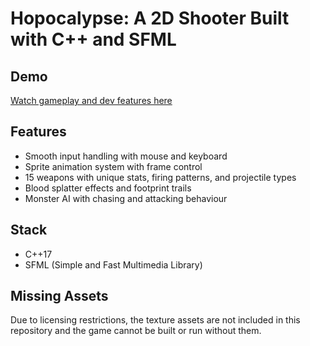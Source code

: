 # Hopocalypse: A 2D Shooter Built with C++ and SFML

## Demo
[Watch gameplay and dev features here](https://www.youtube.com/watch?v=zAmXdjs-kjw)

## Features
- Smooth input handling with mouse and keyboard
- Sprite animation system with frame control
- 15 weapons with unique stats, firing patterns, and projectile types
- Blood splatter effects and footprint trails
- Monster AI with chasing and attacking behaviour


## Stack
- C++17
- SFML (Simple and Fast Multimedia Library)

## Missing Assets
Due to licensing restrictions, the texture assets are not included in this repository and the game cannot be built or run without them.

